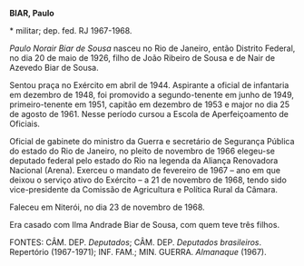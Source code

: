 **BIAR, Paulo**

\* militar; dep. fed. RJ 1967-1968.

*Paulo Norair Biar de Sousa* nasceu no Rio de Janeiro, então Distrito
Federal, no dia 20 de maio de 1926, filho de João Ribeiro de Sousa e de
Nair de Azevedo Biar de Sousa.

Sentou praça no Exército em abril de 1944. Aspirante a oficial de
infantaria em dezembro de 1948, foi promovido a segundo-tenente em junho
de 1949, primeiro-tenente em 1951, capitão em dezembro de 1953 e major
no dia 25 de agosto de 1961. Nesse período cursou a Escola de
Aperfeiçoamento de Oficiais.

Oficial de gabinete do ministro da Guerra e secretário de Segurança
Pública do estado do Rio de Janeiro, no pleito de novembro de 1966
elegeu-se deputado federal pelo estado do Rio na legenda da Aliança
Renovadora Nacional (Arena). Exerceu o mandato de fevereiro de 1967 –
ano em que deixou o serviço ativo do Exército – a 21 de novembro de
1968, tendo sido vice-presidente da Comissão de Agricultura e Política
Rural da Câmara.

Faleceu em Niterói, no dia 23 de novembro de 1968.

Era casado com Ilma Andrade Biar de Sousa, com quem teve três filhos.

FONTES: CÂM. DEP. *Deputados*; CÂM. DEP. *Deputados brasileiros*.
Repertório (1967-1971); INF. FAM.; MIN. GUERRA. *Almanaque* (1967).
